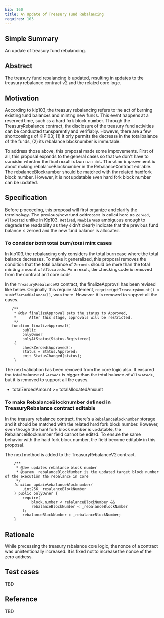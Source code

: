 ```yaml
---
kip: 160
title: An Update of Treasury Fund Rebalancing
requires: 103
---
```


## Simple Summary
An update of treasury fund rebalancing.

## Abstract
The treasury fund rebalancing is updated, resulting in updates to the treasury rebalance contract v2 and the related core logic.

## Motivation
According to kip103, the treasury rebalancing refers to the act of burning existing fund balances and minting new funds. This event happens at a reserved time, such as a hard fork block number. Through the TreasuryRebalance contract, the disclosure of the treasury fund activities can be conducted transparently and verifiably. However, there are a few shortcomings of KIP103; (1) it only permits the decrease in the total balance of the funds, (2) its rebalance blocknumber is immutable.

To address those above, this proposal made some improvements. First of all, this proposal expands to the general cases so that we don't have to consider whether the final result is burn or mint. The other improvement is about making rebalanceBlocknumber in the RebalanceContract editable. The rebalanceBlocknumber should be matched with the related hardfork block number. However, it is not updatable even hard fork block number can be updated.

## Specification
Before proceeding, this proposal will first organize and clarify the terminology. The previous/new fund addresses is called here as `Zeroed`, `Allocated` unlike in Kip103. `Retired`, `Newbie` was ambiguous enough to degrade the readability as they didn't clearly indicate that the previous fund balance is zeroed and the new fund balance is allocated.

### To consider both total burn/total mint cases
In kip103, the rebalancing only considers the total burn case where the total balance decreases. To make it generalized, this proposal removes the condition that the total balance of `Zeroeds` should be more than the total minting amount of `Allocateds`. As a result, the checking code is removed from the contract and core code.

In the `TreasuryRebalanceV2` contract, the finalizeApproval has been revised like below. Originally, this require statement, `require(getTreasuryAmount() < sumOfZeroedBalance())`, was there. However, it is removed to support all the cases.

```solidity
   /**
    * @dev finalizeApproval sets the status to Approved,
    *      After this stage, approvals will be restricted.
    */
   function finalizeApproval()
        public
        onlyOwner
        onlyAtStatus(Status.Registered)
    {
        checkZeroedsApproved();
        status = Status.Approved;
        emit StatusChanged(status);
    }
```

The next validation has been removed from the core logic also. It ensured the total balance of `Zeroeds` is bigger than the total balance of `Allocateds`, but it is removed to support all the cases.
* totalZeroedAmount >= totalAllocatedAmount

### To make RebalanceBlocknumber defined in TreasuryRebalance contract editable
In the treasury rebalance contract, there's a `RebalanceBlocknumber` storage and it should be matched with the related hard fork block number. However, even though the hard fork block number is updatable, the RebalanceBlocknumber field cannot be edited. To ensure the same behavior with the hard fork block number, the field become editable in this proposal.

The next method is added to the TreasuryRebalanceV2 contract.
```solidity
    /**
     * @dev updates rebalance block number
     * @param _rebalanceBlockNumber is the updated target block number of the execution the rebalance in Core
     */
    function updateRebalanceBlocknumber(
        uint256 _rebalanceBlockNumber
    ) public onlyOwner {
        require(
            block.number < rebalanceBlockNumber && 
            rebalanceBlockNumber < _rebalanceBlockNumber
        );
        rebalanceBlockNumber = _rebalanceBlockNumber;
    }
```

## Rationale
While processing the treasury rebalance core logic, the nonce of a contract was unintentionally increased. It is fixed not to increase the nonce of the zero address.

## Test cases
TBD

## Reference
TBD